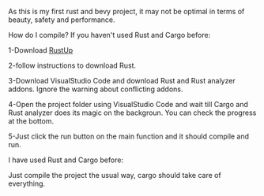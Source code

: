 As this is my first rust and bevy project, it may not be optimal in terms of beauty, safety and performance. 

How do I compile?
If you haven't used Rust and Cargo before:

  1-Download [RustUp](https://rustup.rs/)
  
  2-follow instructions to download Rust.
  
  3-Download VisualStudio Code and download Rust and Rust analyzer addons. Ignore the warning about conflicting addons.
  
  4-Open the project folder using VisualStudio Code and wait till Cargo and Rust analyzer does its magic on the backgroun. You can check the progress at the bottom.
  
  5-Just click the run button on the main function and it should compile and run.
  
  
I have used Rust and Cargo before:

  Just compile the project the usual way, cargo should take care of everything.
